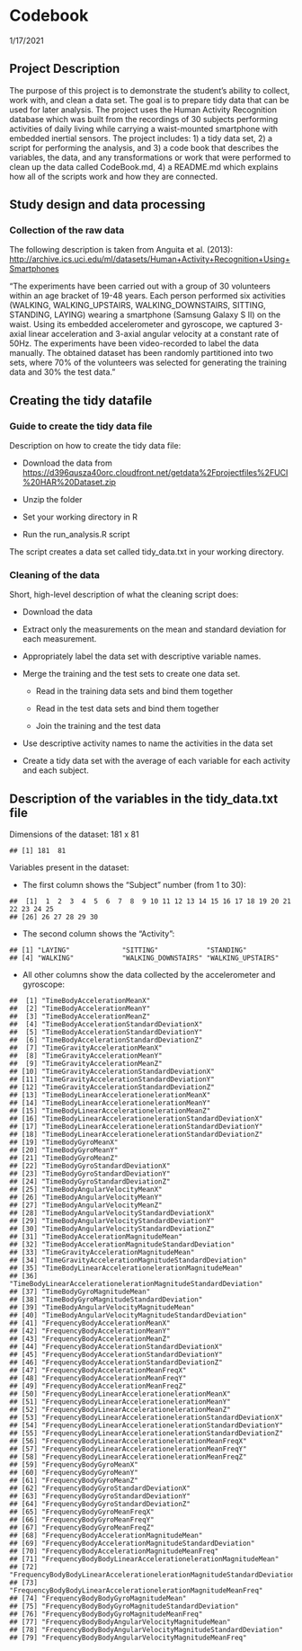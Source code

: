 Codebook
================
1/17/2021

## Project Description

The purpose of this project is to demonstrate the student’s ability to
collect, work with, and clean a data set. The goal is to prepare tidy
data that can be used for later analysis. The project uses the Human
Activity Recognition database which was built from the recordings of 30
subjects performing activities of daily living while carrying a
waist-mounted smartphone with embedded inertial sensors. The project
includes: 1) a tidy data set, 2) a script for performing the analysis,
and 3) a code book that describes the variables, the data, and any
transformations or work that were performed to clean up the data called
CodeBook.md, 4) a README.md which explains how all of the scripts work
and how they are connected.

## Study design and data processing

### Collection of the raw data

The following description is taken from Anguita et al. (2013):
<http://archive.ics.uci.edu/ml/datasets/Human+Activity+Recognition+Using+Smartphones>

“The experiments have been carried out with a group of 30 volunteers
within an age bracket of 19-48 years. Each person performed six
activities (WALKING, WALKING\_UPSTAIRS, WALKING\_DOWNSTAIRS, SITTING,
STANDING, LAYING) wearing a smartphone (Samsung Galaxy S II) on the
waist. Using its embedded accelerometer and gyroscope, we captured
3-axial linear acceleration and 3-axial angular velocity at a constant
rate of 50Hz. The experiments have been video-recorded to label the data
manually. The obtained dataset has been randomly partitioned into two
sets, where 70% of the volunteers was selected for generating the
training data and 30% the test data.”

## Creating the tidy datafile

### Guide to create the tidy data file

Description on how to create the tidy data file:

  - Download the data from
    <https://d396qusza40orc.cloudfront.net/getdata%2Fprojectfiles%2FUCI%20HAR%20Dataset.zip>

  - Unzip the folder

  - Set your working directory in R

  - Run the run\_analysis.R script

The script creates a data set called tidy\_data.txt in your working
directory.

### Cleaning of the data

Short, high-level description of what the cleaning script does:

  - Download the data

  - Extract only the measurements on the mean and standard deviation for
    each measurement.

  - Appropriately label the data set with descriptive variable names.

  - Merge the training and the test sets to create one data set.
    
      - Read in the training data sets and bind them together
    
      - Read in the test data sets and bind them together
    
      - Join the training and the test data

  - Use descriptive activity names to name the activities in the data
    set

  - Create a tidy data set with the average of each variable for each
    activity and each subject.

## Description of the variables in the tidy\_data.txt file

Dimensions of the dataset: 181 x 81

    ## [1] 181  81

Variables present in the dataset:

  - The first column shows the “Subject” number (from 1 to
    30):

<!-- end list -->

    ##  [1]  1  2  3  4  5  6  7  8  9 10 11 12 13 14 15 16 17 18 19 20 21 22 23 24 25
    ## [26] 26 27 28 29 30

  - The second column shows the
    “Activity”:

<!-- end list -->

    ## [1] "LAYING"             "SITTING"            "STANDING"          
    ## [4] "WALKING"            "WALKING_DOWNSTAIRS" "WALKING_UPSTAIRS"

  - All other columns show the data collected by the accelerometer and
    gyroscope:

<!-- end list -->

    ##  [1] "TimeBodyAccelerationMeanX"                                             
    ##  [2] "TimeBodyAccelerationMeanY"                                             
    ##  [3] "TimeBodyAccelerationMeanZ"                                             
    ##  [4] "TimeBodyAccelerationStandardDeviationX"                                
    ##  [5] "TimeBodyAccelerationStandardDeviationY"                                
    ##  [6] "TimeBodyAccelerationStandardDeviationZ"                                
    ##  [7] "TimeGravityAccelerationMeanX"                                          
    ##  [8] "TimeGravityAccelerationMeanY"                                          
    ##  [9] "TimeGravityAccelerationMeanZ"                                          
    ## [10] "TimeGravityAccelerationStandardDeviationX"                             
    ## [11] "TimeGravityAccelerationStandardDeviationY"                             
    ## [12] "TimeGravityAccelerationStandardDeviationZ"                             
    ## [13] "TimeBodyLinearAccelerationelerationMeanX"                              
    ## [14] "TimeBodyLinearAccelerationelerationMeanY"                              
    ## [15] "TimeBodyLinearAccelerationelerationMeanZ"                              
    ## [16] "TimeBodyLinearAccelerationelerationStandardDeviationX"                 
    ## [17] "TimeBodyLinearAccelerationelerationStandardDeviationY"                 
    ## [18] "TimeBodyLinearAccelerationelerationStandardDeviationZ"                 
    ## [19] "TimeBodyGyroMeanX"                                                     
    ## [20] "TimeBodyGyroMeanY"                                                     
    ## [21] "TimeBodyGyroMeanZ"                                                     
    ## [22] "TimeBodyGyroStandardDeviationX"                                        
    ## [23] "TimeBodyGyroStandardDeviationY"                                        
    ## [24] "TimeBodyGyroStandardDeviationZ"                                        
    ## [25] "TimeBodyAngularVelocityMeanX"                                          
    ## [26] "TimeBodyAngularVelocityMeanY"                                          
    ## [27] "TimeBodyAngularVelocityMeanZ"                                          
    ## [28] "TimeBodyAngularVelocityStandardDeviationX"                             
    ## [29] "TimeBodyAngularVelocityStandardDeviationY"                             
    ## [30] "TimeBodyAngularVelocityStandardDeviationZ"                             
    ## [31] "TimeBodyAccelerationMagnitudeMean"                                     
    ## [32] "TimeBodyAccelerationMagnitudeStandardDeviation"                        
    ## [33] "TimeGravityAccelerationMagnitudeMean"                                  
    ## [34] "TimeGravityAccelerationMagnitudeStandardDeviation"                     
    ## [35] "TimeBodyLinearAccelerationelerationMagnitudeMean"                      
    ## [36] "TimeBodyLinearAccelerationelerationMagnitudeStandardDeviation"         
    ## [37] "TimeBodyGyroMagnitudeMean"                                             
    ## [38] "TimeBodyGyroMagnitudeStandardDeviation"                                
    ## [39] "TimeBodyAngularVelocityMagnitudeMean"                                  
    ## [40] "TimeBodyAngularVelocityMagnitudeStandardDeviation"                     
    ## [41] "FrequencyBodyAccelerationMeanX"                                        
    ## [42] "FrequencyBodyAccelerationMeanY"                                        
    ## [43] "FrequencyBodyAccelerationMeanZ"                                        
    ## [44] "FrequencyBodyAccelerationStandardDeviationX"                           
    ## [45] "FrequencyBodyAccelerationStandardDeviationY"                           
    ## [46] "FrequencyBodyAccelerationStandardDeviationZ"                           
    ## [47] "FrequencyBodyAccelerationMeanFreqX"                                    
    ## [48] "FrequencyBodyAccelerationMeanFreqY"                                    
    ## [49] "FrequencyBodyAccelerationMeanFreqZ"                                    
    ## [50] "FrequencyBodyLinearAccelerationelerationMeanX"                         
    ## [51] "FrequencyBodyLinearAccelerationelerationMeanY"                         
    ## [52] "FrequencyBodyLinearAccelerationelerationMeanZ"                         
    ## [53] "FrequencyBodyLinearAccelerationelerationStandardDeviationX"            
    ## [54] "FrequencyBodyLinearAccelerationelerationStandardDeviationY"            
    ## [55] "FrequencyBodyLinearAccelerationelerationStandardDeviationZ"            
    ## [56] "FrequencyBodyLinearAccelerationelerationMeanFreqX"                     
    ## [57] "FrequencyBodyLinearAccelerationelerationMeanFreqY"                     
    ## [58] "FrequencyBodyLinearAccelerationelerationMeanFreqZ"                     
    ## [59] "FrequencyBodyGyroMeanX"                                                
    ## [60] "FrequencyBodyGyroMeanY"                                                
    ## [61] "FrequencyBodyGyroMeanZ"                                                
    ## [62] "FrequencyBodyGyroStandardDeviationX"                                   
    ## [63] "FrequencyBodyGyroStandardDeviationY"                                   
    ## [64] "FrequencyBodyGyroStandardDeviationZ"                                   
    ## [65] "FrequencyBodyGyroMeanFreqX"                                            
    ## [66] "FrequencyBodyGyroMeanFreqY"                                            
    ## [67] "FrequencyBodyGyroMeanFreqZ"                                            
    ## [68] "FrequencyBodyAccelerationMagnitudeMean"                                
    ## [69] "FrequencyBodyAccelerationMagnitudeStandardDeviation"                   
    ## [70] "FrequencyBodyAccelerationMagnitudeMeanFreq"                            
    ## [71] "FrequencyBodyBodyLinearAccelerationelerationMagnitudeMean"             
    ## [72] "FrequencyBodyBodyLinearAccelerationelerationMagnitudeStandardDeviation"
    ## [73] "FrequencyBodyBodyLinearAccelerationelerationMagnitudeMeanFreq"         
    ## [74] "FrequencyBodyBodyGyroMagnitudeMean"                                    
    ## [75] "FrequencyBodyBodyGyroMagnitudeStandardDeviation"                       
    ## [76] "FrequencyBodyBodyGyroMagnitudeMeanFreq"                                
    ## [77] "FrequencyBodyBodyAngularVelocityMagnitudeMean"                         
    ## [78] "FrequencyBodyBodyAngularVelocityMagnitudeStandardDeviation"            
    ## [79] "FrequencyBodyBodyAngularVelocityMagnitudeMeanFreq"
